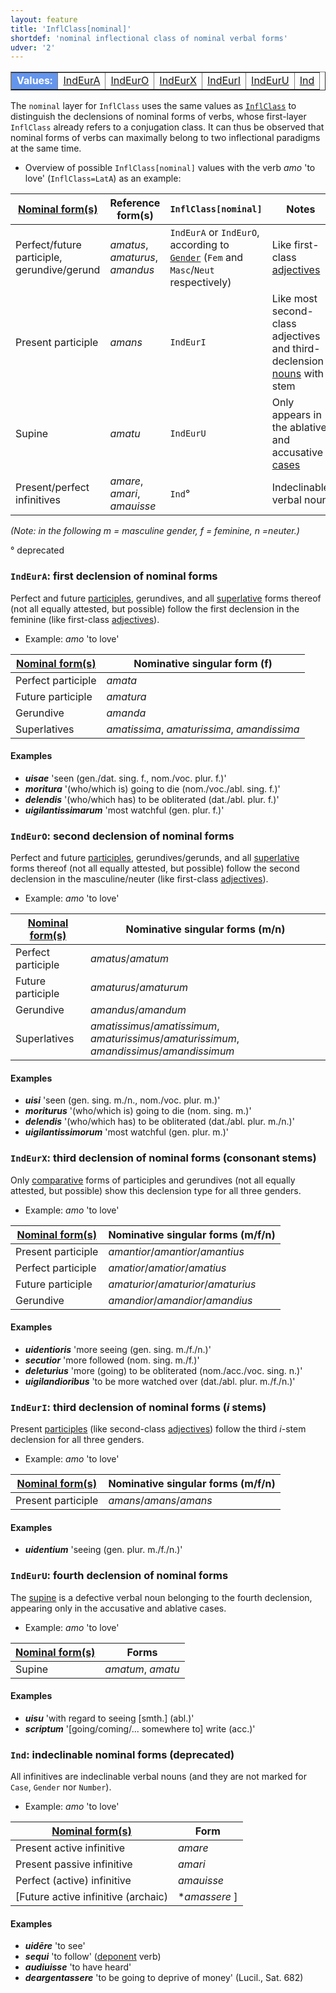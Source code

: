 ```yaml
---
layout: feature
title: 'InflClass[nominal]'
shortdef: 'nominal inflectional class of nominal verbal forms'
udver: '2'
---
```


<table class="typeindex" border="1">
<tr>
  <td style="background-color:cornflowerblue;color:white"><strong>Values:</strong> </td>
  <td><a href="#IndEurA">IndEurA</a></td>
  <td><a href="#IndEurO">IndEurO</a></td>
  <td><a href="#IndEurX">IndEurX</a></td>
  <td><a href="#IndEurI">IndEurI</a></td>
  <td><a href="#IndEurU">IndEurU</a></td>
  <td><a href="#Ind">Ind</a></td>
</tr>
</table>

The `nominal` layer for `InflClass` uses the same values as [`InflClass`](la-feat/InflClass) to distinguish the declensions of nominal forms of verbs, whose first-layer `InflClass` already refers to a conjugation class. It can thus be observed that nominal forms of verbs can maximally belong to two inflectional paradigms at the same time.

* Overview of possible `InflClass[nominal]` values with the verb *amo* 'to love' (`InflClass=LatA`) as an example:

[Nominal form(s)](la-feat/VerbForm) | Reference form(s) | `InflClass[nominal]` | Notes
--|--|--|--
Perfect/future participle, gerundive/gerund  | *amatus*, *amaturus*, *amandus* | `IndEurA` or `IndEurO`, according to [`Gender`](la-feat/Gender) (`Fem` and `Masc`/`Neut` respectively) | Like first-class [adjectives](la-pos/ADJ)
Present participle  | *amans*  | `IndEurI` | Like most second-class adjectives and third-declension [nouns](la-pos/NOUN) with *i* stem
Supine   | *amatu*  | `IndEurU` | Only appears in the ablative and accusative [cases](la-feat/Case)
Present/perfect infinitives   | *amare*, *amari*, *amauisse*  | `Ind`° | Indeclinable verbal noun

*(Note: in the following m = masculine gender, f = feminine, n =neuter.)*

° deprecated


### <a name="IndEurA">`IndEurA`</a>: first declension of nominal forms

Perfect and future [participles](la-feat/VerbForm), gerundives, and all [superlative](la-feat/Degree) forms thereof (not all equally attested, but possible) follow the first declension in the feminine (like first-class [adjectives](la-pos/ADJ)).

* Example: *amo* 'to love'

[Nominal form(s)](la-feat/VerbForm) | Nominative singular form (f)
--|--
Perfect participle | *amata* 
Future participle | *amatura*
Gerundive | *amanda*
Superlatives | *amatissima*, *amaturissima*, *amandissima* 

#### Examples

* ***uisae*** 'seen (gen./dat. sing. f., nom./voc. plur. f.)'
* ***moritura*** '(who/which is) going to die (nom./voc./abl. sing. f.)'
* ***delendis*** '(who/which has) to be obliterated (dat./abl. plur. f.)'
* ***uigilantissimarum*** 'most watchful (gen. plur. f.)'

### <a name="IndEurO">`IndEurO`</a>: second declension of nominal forms

Perfect and future [participles](la-feat/VerbForm), gerundives/gerunds, and all [superlative](la-feat/Degree) forms thereof (not all equally attested, but possible) follow the second declension in the masculine/neuter (like first-class [adjectives](la-pos/ADJ)).

* Example: *amo* 'to love'

[Nominal form(s)](la-feat/VerbForm) | Nominative singular forms (m/n)
--|--
Perfect participle | *amatus*/*amatum* 
Future participle | *amaturus*/*amaturum*
Gerundive | *amandus*/*amandum*
Superlatives | *amatissimus*/*amatissimum*, *amaturissimus*/*amaturissimum*, *amandissimus*/*amandissimum* 

#### Examples

* ***uisi*** 'seen (gen. sing. m./n., nom./voc. plur. m.)'
* ***moriturus*** '(who/which is) going to die (nom. sing. m.)'
* ***delendis*** '(who/which has) to be obliterated (dat./abl. plur. m./n.)'
* ***uigilantissimorum*** 'most watchful (gen. plur. m.)'

### <a name="IndEurX">`IndEurX`</a>: third declension of nominal forms (consonant stems)

Only [comparative](la-feat/Degree) forms of participles and gerundives (not all equally attested, but possible) show this declension type for all three genders. 

* Example: *amo* 'to love'

[Nominal form(s)](la-feat/VerbForm) | Nominative singular forms (m/f/n) 
--|--
Present participle | *amantior*/*amantior*/*amantius*
Perfect participle | *amatior*/*amatior*/*amatius*
Future participle | *amaturior*/*amaturior*/*amaturius*
Gerundive | *amandior*/*amandior*/*amandius*

#### Examples

* ***uidentioris*** 'more seeing (gen. sing. m./f./n.)'
* ***secutior*** 'more followed (nom. sing. m./f.)'
* ***deleturius*** 'more (going) to be obliterated (nom./acc./voc. sing. n.)'
* ***uigilandioribus*** 'to be more watched over (dat./abl. plur. m./f./n.)'


### <a name="IndEurI">`IndEurI`</a>: third declension of nominal forms (*i* stems)

Present [participles](la-feat/VerbForm) (like second-class [adjectives](la-pos/ADJ)) follow the third *i*-stem declension for all three genders.

* Example: *amo* 'to love'

[Nominal form(s)](la-feat/VerbForm) | Nominative singular forms (m/f/n)
--|--
Present participle | *amans*/*amans*/*amans* 

#### Examples

* ***uidentium*** 'seeing (gen. plur. m./f./n.)'

### <a name="IndEurU">`IndEurU`</a>: fourth declension of nominal forms

The [supine](la-feat/VerbForm) is a defective verbal noun belonging to the fourth declension, appearing only in the accusative and ablative cases.

* Example: *amo* 'to love'

[Nominal form(s)](la-feat/VerbForm) | Forms
--|--
Supine | *amatum*, *amatu*

#### Examples

* ***uisu*** 'with regard to seeing [smth.] (abl.)' 
* ***scriptum*** '[going/coming/... somewhere to] write (acc.)'


### <a name="Ind">`Ind`</a>: indeclinable nominal forms (deprecated)

All infinitives are indeclinable verbal nouns (and they are not marked for `Case`, `Gender` nor `Number`).

* Example: *amo* 'to love'

[Nominal form(s)](la-feat/VerbForm) | Form 
--|--
Present active infinitive | *amare*
Present passive infinitive | *amari*
Perfect (active) infinitive | *amauisse*
[Future active infinitive (archaic) | **amassere* ]

#### Examples

* ***uidēre*** 'to see'
* ***sequi*** 'to follow' ([deponent](la-feat/Voice) verb)
* ***audiuisse*** 'to have heard'
* ***deargentassere*** 'to be going to deprive of money' (Lucil., Sat. 682)

<!-- Interlanguage links updated Po lis 14 15:34:47 CET 2022 -->
